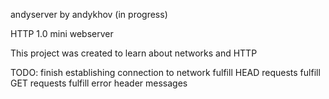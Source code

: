 andyserver by andykhov (in progress)

HTTP 1.0 mini webserver

This project was created to learn about networks and HTTP

TODO:
finish establishing connection to network
fulfill HEAD requests
fulfill GET requests
fulfill error header messages
